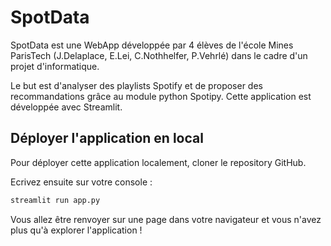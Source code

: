 # SpotData

SpotData est une WebApp développée par 4 élèves de l'école Mines ParisTech (J.Delaplace, E.Lei, C.Nothhelfer, P.Vehrlé) dans le cadre d'un projet d'informatique.

Le but est d'analyser des playlists Spotify et de proposer des recommandations grâce au module python Spotipy. Cette application est développée avec Streamlit.

## Déployer l'application en local

Pour déployer cette application localement, cloner le repository GitHub.

Ecrivez ensuite sur votre console : 
```sh
streamlit run app.py
```

Vous allez être renvoyer sur une page dans votre navigateur et vous n'avez plus qu'à explorer l'application !
